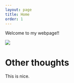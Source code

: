 ```yaml
---
layout: page
title: Home
order: 1
---
```


Welcome to my webpage!!

![][logo]

[logo]: https://github.com/BorisFouotsa/BorisFouotsa.github.io/tree/main/pictures/Boris.jpg

# Other thoughts

This is nice.

